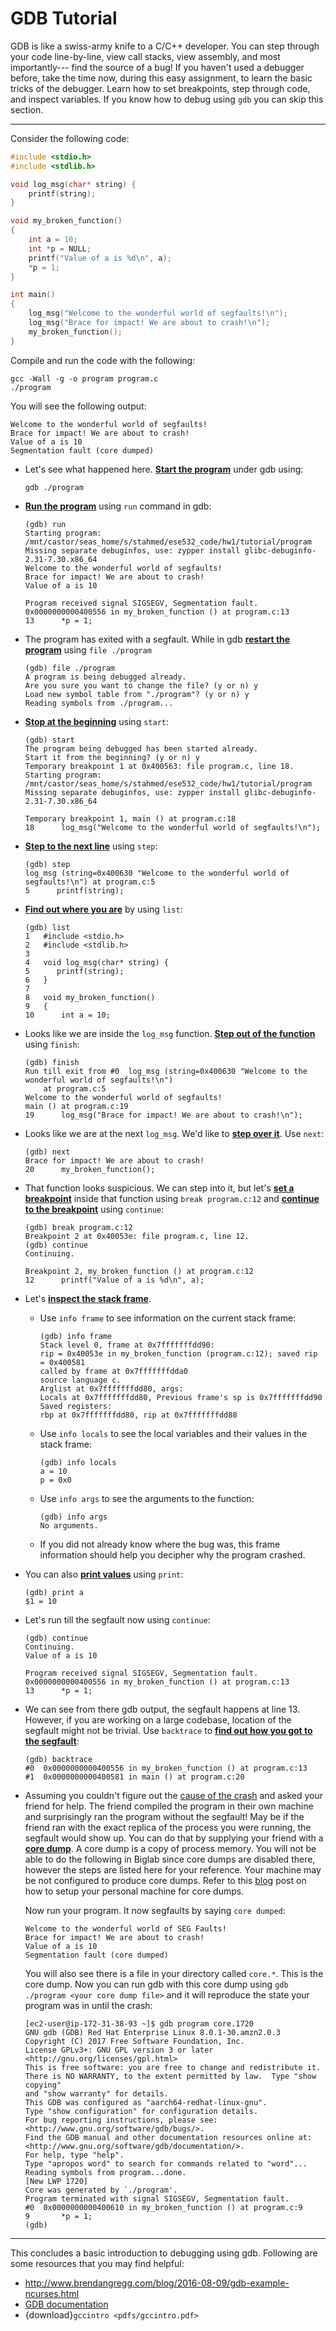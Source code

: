 # GDB Tutorial

GDB is like a swiss-army knife to a C/C++ developer. You can step through
your code line-by-line, view call stacks, view assembly, and most importantly---
find the source of a bug! If you haven't used a debugger before, take
the time now, during this easy assignment, to learn the basic tricks
of the debugger.  Learn how to set breakpoints, step through code, and
inspect variables. If you know how to debug using `gdb` you can skip this section.

---
Consider the following code:
```C
#include <stdio.h>
#include <stdlib.h>

void log_msg(char* string) {
    printf(string);
}

void my_broken_function()
{
    int a = 10;
    int *p = NULL;
    printf("Value of a is %d\n", a);
    *p = 1;
}

int main()
{
    log_msg("Welcome to the wonderful world of segfaults!\n");
    log_msg("Brace for impact! We are about to crash!\n");
    my_broken_function();
}
```
Compile and run the code with the following:
```
gcc -Wall -g -o program program.c
./program
```
You will see the following output:
```
Welcome to the wonderful world of segfaults!
Brace for impact! We are about to crash!
Value of a is 10
Segmentation fault (core dumped)
```

- Let's see what happened here. <u>**Start the program**</u> under gdb using:
    ```
    gdb ./program
    ```
- <u>**Run the program**</u> using `run` command in gdb:
    ```
    (gdb) run
    Starting program: /mnt/castor/seas_home/s/stahmed/ese532_code/hw1/tutorial/program 
    Missing separate debuginfos, use: zypper install glibc-debuginfo-2.31-7.30.x86_64
    Welcome to the wonderful world of segfaults!
    Brace for impact! We are about to crash!
    Value of a is 10

    Program received signal SIGSEGV, Segmentation fault.
    0x0000000000400556 in my_broken_function () at program.c:13
    13	    *p = 1;
    ```
- The program has exited with a segfault. While in gdb <u>**restart the program**</u>
using `file ./program`
    ```
    (gdb) file ./program
    A program is being debugged already.
    Are you sure you want to change the file? (y or n) y
    Load new symbol table from "./program"? (y or n) y
    Reading symbols from ./program...
    ```
- <u>**Stop at the beginning**</u> using `start`:
    ```
    (gdb) start
    The program being debugged has been started already.
    Start it from the beginning? (y or n) y
    Temporary breakpoint 1 at 0x400563: file program.c, line 18.
    Starting program: /mnt/castor/seas_home/s/stahmed/ese532_code/hw1/tutorial/program 
    Missing separate debuginfos, use: zypper install glibc-debuginfo-2.31-7.30.x86_64

    Temporary breakpoint 1, main () at program.c:18
    18	    log_msg("Welcome to the wonderful world of segfaults!\n");
    ```
- <u>**Step to the next line**</u> using `step`:
    ```
    (gdb) step
    log_msg (string=0x400630 "Welcome to the wonderful world of segfaults!\n") at program.c:5
    5	   printf(string);
    ```
- <u>**Find out where you are**</u> by using `list`:
    ```
    (gdb) list
    1	#include <stdio.h> 
    2	#include <stdlib.h>
    3	
    4	void log_msg(char* string) {
    5	   printf(string);
    6	}
    7	
    8	void my_broken_function()
    9	{
    10	    int a = 10;
    ```
- Looks like we are inside the `log_msg` function. <u>**Step out of the function**</u> using `finish`:
    ```
    (gdb) finish
    Run till exit from #0  log_msg (string=0x400630 "Welcome to the wonderful world of segfaults!\n")
        at program.c:5
    Welcome to the wonderful world of segfaults!
    main () at program.c:19
    19	    log_msg("Brace for impact! We are about to crash!\n");
    ```
- Looks like we are at the next `log_msg`. We'd like to <u>**step over it**</u>. Use `next`:
    ```
    (gdb) next
    Brace for impact! We are about to crash!
    20	    my_broken_function();
    ```
- That function looks suspicious. We can step into it, but let's <u>**set a breakpoint**</u> inside
that function using `break program.c:12` and <u>**continue to the breakpoint**</u> using `continue`:
    ```
    (gdb) break program.c:12
    Breakpoint 2 at 0x40053e: file program.c, line 12.
    (gdb) continue
    Continuing.

    Breakpoint 2, my_broken_function () at program.c:12
    12	    printf("Value of a is %d\n", a);
    ```
- Let's <u>**inspect the stack frame**</u>.
    - Use `info frame` to see information on the current stack frame:
        ```
        (gdb) info frame
        Stack level 0, frame at 0x7fffffffdd90:
        rip = 0x40053e in my_broken_function (program.c:12); saved rip = 0x400581
        called by frame at 0x7fffffffdda0
        source language c.
        Arglist at 0x7fffffffdd80, args: 
        Locals at 0x7fffffffdd80, Previous frame's sp is 0x7fffffffdd90
        Saved registers:
        rbp at 0x7fffffffdd80, rip at 0x7fffffffdd88
        ```
    - Use `info locals` to see the local variables and their values in the stack frame:
        ```
        (gdb) info locals
        a = 10
        p = 0x0
        ```
    - Use `info args` to see the arguments to the function:
        ```
        (gdb) info args
        No arguments.
        ```
	- If you did not already know where the bug was,  this  frame information should help you decipher why the program crashed.
	
- You can also <u>**print values**</u> using `print`:
    ```
    (gdb) print a
    $1 = 10
    ```
- Let's run till the segfault now using `continue`:
    ```
    (gdb) continue
    Continuing.
    Value of a is 10

    Program received signal SIGSEGV, Segmentation fault.
    0x0000000000400556 in my_broken_function () at program.c:13
    13	    *p = 1;
    ```
- We can see from there gdb output, the segfault happens at line 13.
    However, if you are working on a large codebase, location of the
    segfault might not be trivial. Use `backtrace` to <u>**find out how
    you got to the segfault**</u>:
    ```
    (gdb) backtrace
    #0  0x0000000000400556 in my_broken_function () at program.c:13
    #1  0x0000000000400581 in main () at program.c:20
    ```
- Assuming you couldn't figure out the [cause of the crash](https://en.wikipedia.org/wiki/Segmentation_fault#Null_pointer_dereference) and asked your
    friend for help. The friend compiled the program in their own machine
    and surprisingly ran the program without the segfault! May be if the
    friend ran with the exact replica of the process you were running,
    the segfault would show up. You can do that by supplying your friend
    with a <u>**core dump**</u>. A core dump is a copy of process memory.
    You will not be able to do the following in Biglab since core dumps
    are disabled there, however the steps are listed here for your reference.
    Your machine
    may be not configured to produce core dumps. Refer to this [blog](https://jvns.ca/blog/2018/04/28/debugging-a-segfault-on-linux/) post on how to setup your personal machine for core dumps.
    
    Now run your program. It now segfaults by saying `core dumped`:
    ```
    Welcome to the wonderful world of SEG Faults!
    Brace for impact! We are about to crash!
    Value of a is 10
    Segmentation fault (core dumped)
    ```
    You will also see there is a file in your directory called `core.*`.
    This is the core dump. Now you can run gdb with this core dump using
    `gdb ./program <your core dump file>` and it will
    reproduce the state your program was in until the crash:
    ```
    [ec2-user@ip-172-31-38-93 ~]$ gdb program core.1720
    GNU gdb (GDB) Red Hat Enterprise Linux 8.0.1-30.amzn2.0.3
    Copyright (C) 2017 Free Software Foundation, Inc.
    License GPLv3+: GNU GPL version 3 or later <http://gnu.org/licenses/gpl.html>
    This is free software: you are free to change and redistribute it.
    There is NO WARRANTY, to the extent permitted by law.  Type "show copying"
    and "show warranty" for details.
    This GDB was configured as "aarch64-redhat-linux-gnu".
    Type "show configuration" for configuration details.
    For bug reporting instructions, please see:
    <http://www.gnu.org/software/gdb/bugs/>.
    Find the GDB manual and other documentation resources online at:
    <http://www.gnu.org/software/gdb/documentation/>.
    For help, type "help".
    Type "apropos word" to search for commands related to "word"...
    Reading symbols from program...done.
    [New LWP 1720]
    Core was generated by `./program'.
    Program terminated with signal SIGSEGV, Segmentation fault.
    #0  0x0000000000400610 in my_broken_function () at program.c:9
    9	    *p = 1;
    (gdb)
    ```

---
This concludes a basic introduction to debugging using gdb.
Following are some resources that you may find helpful:
- <http://www.brendangregg.com/blog/2016-08-09/gdb-example-ncurses.html>
- [GDB documentation](https://sourceware.org/gdb/current/onlinedocs/gdb/)
- {download}`gccintro <pdfs/gccintro.pdf>`
